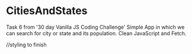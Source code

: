 # CitiesAndStates

Task 6 from '30 day Vanilla JS Coding Challenge'
Simple App in which we can search for city or state and its population. 
Clean JavaScript and Fetch.

//styling to finish
